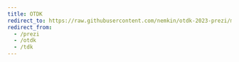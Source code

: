 ```yaml
---
title: OTDK
redirect_to: https://raw.githubusercontent.com/nemkin/otdk-2023-prezi/main/nemkin_otdk.pdf
redirect_from:
  - /prezi
  - /otdk
  - /tdk
---
```

